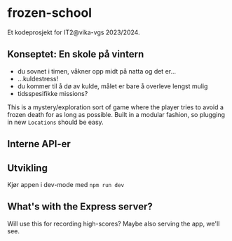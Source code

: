 # frozen-school

Et kodeprosjekt for IT2@vika-vgs 2023/2024.

## Konseptet: En skole på vintern
  - du sovnet i timen, våkner opp midt på natta og det er...
  - ...kuldestress!
  - du kommer til å dø av kulde, målet er bare å overleve lengst mulig
  - tidsspesifikke missions?

This is a mystery/exploration sort of game where the player tries to avoid a frozen death for as long as possible. Built in a modular fashion, so plugging in new `Locations` should be easy.

## Interne API-er

## Utvikling

Kjør appen i dev-mode med `npm run dev`

## What's with the Express server?

Will use this for recording high-scores? Maybe also serving the app, we'll see.